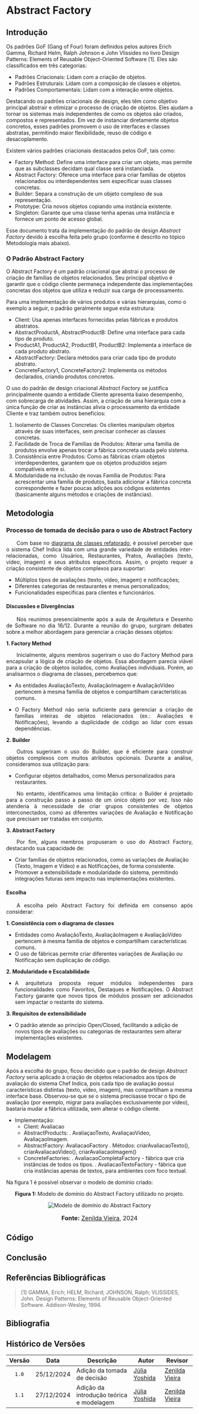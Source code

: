 # Abstract Factory

## Introdução

Os padrões GoF (Gang of Four) foram definidos pelos autores Erich Gamma, Richard Helm, Ralph Johnson e John Vlissides no livro Design Patterns: Elements of Reusable Object-Oriented Software [1]. Eles são classificados em três categorias:

* Padrões Criacionais: Lidam com a criação de objetos.
* Padrões Estruturais: Lidam com a composição de classes e objetos.
* Padrões Comportamentais: Lidam com a interação entre objetos.

Destacando os padrões criacionais de design, eles têm como objetivo principal abstrair e otimizar o processo de criação de objetos. Eles ajudam a tornar os sistemas mais independentes de como os objetos são criados, compostos e representados. Em vez de instanciar diretamente objetos concretos, esses padrões promovem o uso de interfaces e classes abstratas, permitindo maior flexibilidade, reuso de código e desacoplamento.

Existem vários padrões criacionais destacados pelos GoF, tais como:

* Factory Method: Define uma interface para criar um objeto, mas permite que as subclasses decidam qual classe será instanciada.
* Abstract Factory: Oferece uma interface para criar famílias de objetos relacionados ou interdependentes sem especificar suas classes concretas.
* Builder: Separa a construção de um objeto complexo de sua representação.
* Prototype: Cria novos objetos copiando uma instância existente.
* Singleton: Garante que uma classe tenha apenas uma instância e fornece um ponto de acesso global.
  
Esse documento trata da implementação do padrão de design *Abstract Factory* devido à escolha feita pelo grupo (conforme é descrito no tópico Metodologia mais abaixo).

### O Padrão Abstract Factory

O Abstract Factory é um padrão criacional que abstrai o processo de criação de famílias de objetos relacionados. Seu principal objetivo é garantir que o código cliente permaneça independente das implementações concretas dos objetos que utiliza e reduzir sua carga de processamento.

Para uma implementação de vários produtos e várias hierarquias, como o exemplo a seguir, o padrão geralmente segue esta estrutura:

* Client: Usa apenas interfaces fornecidas pelas fábricas e produtos abstratos.
* AbstractProductA, AbstractProductB: Define uma interface para cada tipo de produto.
* ProductA1, ProductA2, ProductB1, ProductB2: Implementa a interface de cada produto abstrato.
* AbstractFactory: Declara métodos para criar cada tipo de produto abstrato.
* ConcreteFactory1, ConcreteFactory2: Implementa os métodos declarados, criando produtos concretos.

O uso do padrão de design criacional *Abstract Factory* se justifica principalmente quando a entidade Cliente apresenta baixo desempenho, com sobrecarga de atividades. Assim, a criação de uma hierarquia com a única função de criar as instâncias alivia o processamento da entidade Cliente e traz também outros benefícios:

1. Isolamento de Classes Concretas: Os clientes manipulam objetos através de suas interfaces, sem precisar conhecer as classes concretas.
2. Facilidade de Troca de Famílias de Produtos: Alterar uma família de produtos envolve apenas trocar a fábrica concreta usada pelo sistema.
3. Consistência entre Produtos: Como as fábricas criam objetos interdependentes, garantem que os objetos produzidos sejam compatíveis entre si.
4. Modularidade na inclusão de novas Família de Produtos: Para acrescentar uma família de produtos, basta adicionar a fábrica concreta correspondente e fazer poucas adições aos códigos existentes (basicamente alguns métodos e criações de instâncias).

## Metodologia

### Processo de tomada de decisão para o uso de Abstract Factory 

<p style="text-align: justify; text-indent: 2em;"> Com base no <a href="https://unbarqdsw2024-2.github.io/2024.2_G10_Recomendacao_Entrega_03/#/refatoracoes/diagrama-de-classes">diagrama de classes refatorado</a>, é possível perceber que o sistema Chef Indica lida com uma grande variedade de entidades inter-relacionadas, como Usuários, Restaurantes, Pratos, Avaliações (texto, vídeo, imagem) e seus atributos específicos. Assim, o projeto requer a criação consistente de objetos complexos para suportar:</p>

- Múltiplos tipos de avaliações (texto, vídeo, imagem) e notificações;
- Diferentes categorias de restaurantes e menus personalizados;
- Funcionalidades específicas para clientes e funcionários.

#### Discussões e Divergências

<p style="text-align: justify; text-indent: 2em;"> Nos reunimos presencialmente após a aula de Arquitetura e Desenho de Software no dia 16/12. Durante a reunião do grupo, surgiram debates sobre a melhor abordagem para gerenciar a criação desses objetos:</p>

<b>1. Factory Method</b>

<p style="text-align: justify; text-indent: 2em;">Inicialmente, alguns membros sugeriram o uso do Factory Method para encapsular a lógica de criação de objetos. Essa abordagem parecia viável para a criação de objetos isolados, como Avaliações individuais. Porém, ao analisarmos o diagrama de classes, percebemos que:</p>

- As entidades AvaliaçãoTexto, AvaliaçãoImagem e AvaliaçãoVídeo pertencem à mesma família de objetos e compartilham características comuns.
- <p style="text-align: justify;">O Factory Method não seria suficiente para gerenciar a criação de famílias inteiras de objetos relacionados (ex.: Avaliações e Notificações), levando a duplicidade de código ao lidar com essas dependências.</p>

<b>2. Builder</b>
<p style="text-align: justify; text-indent: 2em;">Outros sugeriram o uso do Builder, que é eficiente para construir objetos complexos com muitos atributos opcionais. Durante a análise, consideramos sua utilização para:</p>

- Configurar objetos detalhados, como Menus personalizados para restaurantes.

<p style="text-align: justify; text-indent: 2em;">No entanto, identificamos uma limitação crítica: o Builder é projetado para a construção passo a passo de um único objeto por vez. Isso não atenderia à necessidade de criar grupos consistentes de objetos interconectados, como as diferentes variações de Avaliação e Notificação que precisam ser tratadas em conjunto.</p>

<b>3. Abstract Factory</b>

<p style="text-align: justify; text-indent: 2em;">Por fim, alguns membros propuseram o uso do Abstract Factory, destacando sua capacidade de:</p>

- Criar famílias de objetos relacionados, como as variações de Avaliação (Texto, Imagem e Vídeo) e as Notificações, de forma consistente.
- Promover a extensibilidade e modularidade do sistema, permitindo integrações futuras sem impacto nas implementações existentes.

#### Escolha

<p style="text-align: justify; text-indent: 2em;">A escolha pelo Abstract Factory foi definida em consenso após considerar:</p>

<b>1. Consistência com o diagrama de classes</b>

- Entidades como AvaliaçãoTexto, AvaliaçãoImagem e AvaliaçãoVídeo pertencem à mesma família de objetos e compartilham características comuns.
- O uso de fábricas permite criar diferentes variações de Avaliação ou Notificação sem duplicação de código.

<b>2. Modularidade e Escalabilidade</b>
- <p style="text-align: justify;">A arquitetura proposta requer módulos independentes para funcionalidades como Favoritos, Destaques e Notificações. O Abstract Factory garante que novos tipos de módulos possam ser adicionados sem impactar o restante do sistema.</p>

<b>3. Requisitos de extensibilidade</b>
- O padrão atende ao princípio Open/Closed, facilitando a adição de novos tipos de avaliações ou categorias de restaurantes sem alterar implementações existentes.

## Modelagem

Após a escolha do grupo, ficou decidido que o padrão de design *Abstract Factory* seria aplicado à criação de objetos relacionados aos tipos de avaliação do sistema Chef Indica, pois cada tipo de avaliação possui características distintas (texto, vídeo, imagem), mas compartilham a mesma interface base. Observou-se que se o sistema precisasse trocar o tipo de avaliação (por exemplo, migrar para avaliações exclusivamente por vídeo), bastaria mudar a fábrica utilizada, sem alterar o código cliente.

* Implementação:
    - Client: Avaliacao
    - AbstractProducts:
        . AvaliaçaoTexto, AvaliaçaoVideo, AvaliaçaoImagem.
    - AbstractFactory: AvaliacaoFactory
        . Métodos: criarAvaliacaoTexto(), criarAvaliacaoVideo(), criarAvaliacaoImagem()
    - ConcreteFactories:
        . AvaliacaoCompletaFactory - fábrica que cria instâncias de todos os tipos.
        . AvaliacaoTextoFactory - fábrica que cria instâncias apenas de textos, para ambientes com foco textual.

Na figura 1 é possível observar o modelo de domínio criado:

<center>
<p style="text-align: center"><b>Figura 1:</b> Modelo de domínio do Abstract Factory utilizado no projeto.</p>
<div align="center">
  <img src="https://raw.githubusercontent.com/UnBArqDsw2024-2/2024.2_G10_Recomendacao_Entrega_03/refs/heads/main/docs/imagens/diagrama-abstract-factory.png?raw=true" alt="Modelo de domínio do Abstract Factory" >
</div>
<font size="3"><p style="text-align: center"><b>Fonte:</b> <a href="https://github.com/zenildavieira">Zenilda Vieira</a>, 2024</p></font>
</center>

## Código

## Conclusão

## Referências Bibliográficas
> [1] GAMMA, Erich; HELM, Richard; JOHNSON, Ralph; VLISSIDES, John. Design Patterns: Elements of Reusable Object-Oriented Software. Addison-Wesley, 1994.
>
> 
## Bibliografia

## Histórico de Versões

| Versão | Data | Descrição | Autor | Revisor |
| :----: | ---- | --------- | ----- | ------- |
| `1.0`  |25/12/2024| Adição da tomada de decisão | [Júlia Yoshida](https://github.com/juliaryoshida) |[Zenilda Vieira](https://github.com/zenildavieira)  |
| `1.1`  |27/12/2024| Adição da introdução teórica e modelagem | [Júlia Yoshida](https://github.com/juliaryoshida) |[Zenilda Vieira](https://github.com/zenildavieira)  |